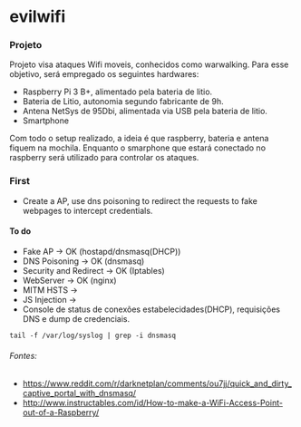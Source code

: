 # evilwifi
### Projeto
Projeto visa ataques Wifi moveis, conhecidos como warwalking. Para esse objetivo, será empregado os seguintes hardwares:
- Raspberry Pi 3 B+, alimentado pela bateria de litio.
- Bateria de Litio, autonomia segundo fabricante de 9h.
- Antena NetSys de 95Dbi, alimentada via USB pela bateria de litio.
- Smartphone

Com todo o setup realizado, a ideia é que raspberry, bateria e antena fiquem na mochila. Enquanto o smarphone que estará conectado no raspberry será utilizado para controlar os ataques. 



### First 
- Create a AP, use dns poisoning to redirect the requests to fake webpages to intercept credentials. 

#### To do 
- Fake AP -> OK (hostapd/dnsmasq(DHCP))
- DNS Poisoning -> OK (dnsmasq)
- Security and Redirect -> OK (Iptables)
- WebServer -> OK (nginx)
- MITM HSTS -> 
- JS Injection -> 
- Console de status de conexões estabelecidades(DHCP), requisições DNS e dump de credenciais.

```
tail -f /var/log/syslog | grep -i dnsmasq
``` 

###### Fontes:
- https://www.reddit.com/r/darknetplan/comments/ou7jj/quick_and_dirty_captive_portal_with_dnsmasq/
- http://www.instructables.com/id/How-to-make-a-WiFi-Access-Point-out-of-a-Raspberry/
